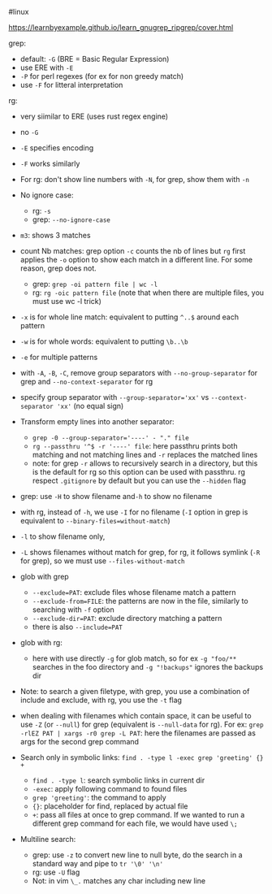 #linux

https://learnbyexample.github.io/learn_gnugrep_ripgrep/cover.html

grep: 
- default: `-G` (BRE = Basic Regular Expression)
- use ERE with `-E`
- `-P` for perl regexes (for ex for non greedy match)
- use `-F` for litteral interpretation

rg: 
- very siimilar to ERE (uses rust regex engine)
- no `-G`
- `-E` specifies encoding
- `-F` works similarly

- For rg: don't show line numbers with `-N`, for grep, show them with `-n`


- No ignore case:
	- rg: `-s`
	- grep: `--no-ignore-case`

- `m3`: shows 3 matches

- count Nb matches: grep option `-c` counts the nb of lines but `rg` first applies the `-o` option to show each match in a different line. For some reason, grep does not. 
	- grep: `grep -oi pattern file | wc -l`
	- rg: `rg -oic pattern file` (note that when there are multiple files, you must use wc -l trick)

- `-x` is for whole line match:  equivalent to putting `^..$` around each pattern
- `-w` is for whole words: equivalent to putting `\b..\b`
- `-e` for multiple patterns
- with `-A`, `-B`, `-C`, remove group separators with `--no-group-separator` for grep and `--no-context-separator` for rg
- specify group separator with `--group-separator='xx'` vs `--context-separator 'xx'` (no equal sign)

- Transform empty lines into another separator:
	- `grep -0 --group-separator='----' - "." file`
	- `rg --passthru '^$ -r '----' file`: here passthru prints both matching and not matching lines and `-r` replaces the matched lines 
	- note: for grep `-r` allows to recursively search in a directory, but this is the default for rg so this option can be used with passthru. rg respect `.gitignore` by default but you can use the `--hidden` flag

- grep: use `-H` to show filename and`-h` to show no filename
- with rg, instead of `-h`, we use `-I` for no filename (`-I` option in grep is equivalent to `--binary-files=without-match`)

- `-l` to show filename only, 
- `-L` shows filenames without match for grep, for rg, it follows symlink (`-R` for grep), so we must use `--files-without-match`

- glob with grep 
	- `--exclude=PAT`: exclude files whose filename match a pattern
	- `--exclude-from=FILE`: the patterns are now in the file, similarly to searching with `-f` option
	- `--exclude-dir=PAT`: exclude directory matching a pattern
	- there is also `--include=PAT`
- glob with rg: 
	- here with use directly `-g` for glob match, so for ex `-g "foo/**` searches in the foo directory and `-g "!backups"` ignores the backups dir
- Note: to search a given filetype, with grep, you use a combination of include and exclude, with rg, you use the `-t` flag

- when dealing with filenames which contain space, it can be useful to use `-Z` (or `--null`) for grep (equivalent is `--null-data` for rg). For ex: `grep -rlEZ PAT | xargs -r0 grep -L PAT`: here the filenames are passed as args for the second grep command


- Search only in symbolic links: `find . -type l -exec grep 'greeting' {} +`
	- `find . -type l`: search symbolic links in current dir
	- `-exec`: apply following command to found files
	- `grep 'greeting'`: the command to apply
	- `{}`: placeholder for find, replaced by actual file
	- `+`: pass all files at once to grep command. If we wanted to run a different grep command for each file, we would have used `\;`

- Multiline search:
	- grep: use `-z` to convert new line to null byte, do the search in a standard way and pipe to `tr '\0' '\n'`
	- rg: use `-U` flag
	- Not: in vim `\_.` matches any char including new line